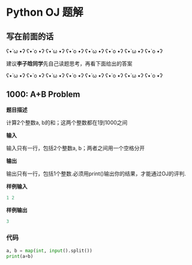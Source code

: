 # Python OJ 题解

## 写在前面的话

ʕ•̀ ω •́ʔ ʕ•̀ o •́ʔ ʕ•̀ ω •́ʔ ʕ•̀ o •́ʔ ʕ•̀ ω •́ʔ ʕ•̀ o •́ʔ ʕ•̀ ω •́ʔ ʕ•̀ o •́ʔ

建议**李子晗同学**先自己读题思考，再看下面给出的答案

ʕ•̀ ω •́ʔ ʕ•̀ o •́ʔ ʕ•̀ ω •́ʔ ʕ•̀ o •́ʔ ʕ•̀ ω •́ʔ ʕ•̀ o •́ʔ ʕ•̀ ω •́ʔ ʕ•̀ o •́ʔ

## 1000: A+B Problem

**题目描述**

计算2个整数a, b的和；这两个整数都在1到1000之间

**输入**

输入只有一行，包括2个整数a, b；两者之间用一个空格分开

**输出**

输出只有一行，包括1个整数.必须用print()输出你的结果，才能通过OJ的评判.

**样例输入**

```python
1 2
```

**样例输出**

```python
3
```

### 代码

```python
a, b = map(int, input().split())
print(a+b)
```
